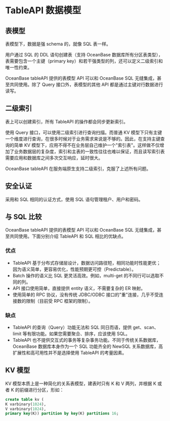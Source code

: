 # TableAPI 数据模型

## 表模型

表模型下，数据是强 schema 的，就像 SQL 表一样。

用户通过 SQL 的 DDL 语句创建表（支持 OceanBase 数据库所有分区表类型），表需要包含一个主键（primary key）和若干强类型的列，还可以定义二级索引和唯一性约束。

OceanBase tableAPI 提供的表模型 API 可以和 OceanBase SQL 无缝集成，甚至共同使用。除了 Query 接口外，表模型的其他 API 都是通过主键对行数据进行读写。

## 二级索引

表上可以创建索引，所有 TableAPI 的操作都会同步更新索引。

使用 Query 接口，可以使用二级索引进行查询扫描。而普通 KV 模型下只有主键一个维度进行查询，在很多时候对于业务需求来说是不够的。因此，在支持主键查询的简单 KV 模型下，应用不得不在业务层自己维护一个"索引表"。这样做不仅增加了业务数据层的复杂度，索引和主表的一致性往往也难以保证，而且读写索引表需要应用和数据库之间多次交互响应，延时很大。

OceanBase tableAPI 在服务端原生支持二级索引，克服了上述所有问题。

## 安全认证

采用和 SQL 相同的认证方式，使用 SQL 语句管理租户、用户和密码。

## 与 SQL 比较

OceanBase tableAPI 提供的表模型 API 可以和 OceanBase SQL 无缝集成，甚至共同使用。下面分别介绍 TableAPI 和 SQL 相比的优缺点。

### 优点

* TableAPI 基于分布式存储层设计，数据访问路径短，相同功能时性能更优；因为语义简单，更容易优化，性能预期更可控（Predictable）。
* Batch 操作的语义比 SQL 更灵活高效。例如，multi-get 的不同行可以选取不同的列。
* API 接口使用简单，直接提供 entity 语义，不需要复杂的 ER 映射。
* 使用简单的 RPC 协议，没有传统 JDBC/ODBC 接口的"重"连接，几乎不受连接数的限制（目前受 RPC 框架的限制）。

### 缺点

* TableAPI 的查询（Query）功能无法和 SQL 同日而语，提供 get、scan、limit 等有限功能。如果您需要聚合、排序，应该使用 SQL。
* TableAPI 也不提供交互式的事务等复杂事务功能。不同于传统关系数据库，OceanBase 数据库本身作为一个 SQL 功能齐全的 NewSQL 关系数据库，高扩展性和高可用性并不是选择使用 TableAPI 的考量因素。

## KV 模型

KV 模型本质上是一种简化的关系表模型，建表时只有 K 和 V 两列，并根据 K 或者 K 的前缀进行分区，形如：

```sql
create table kv (
K varbinary(1024),
V varbinary(1024),
primary key(K)) partition by key(K) partitions 16;
```
